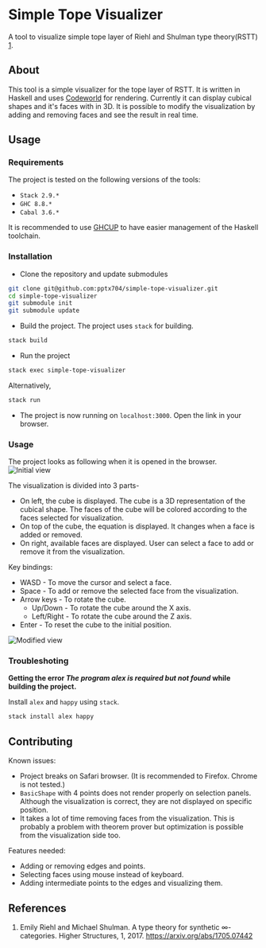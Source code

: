 # Simple Tope Visualizer
A tool to visualize simple tope layer of Riehl and Shulman type theory(RSTT) [1](#references).

## About
This tool is a simple visualizer for the tope layer of RSTT. It is written in Haskell and uses [Codeworld](https://code.world/haskell) for rendering. Currently it can display cubical shapes and it's faces with in 3D. It is possible to modify the visualization by adding and removing faces and see the result in real time.

## Usage
### Requirements
The project is tested on the following versions of the tools:
* `Stack 2.9.*`
* `GHC 8.8.*`
* `Cabal 3.6.*`

It is recommended to use [GHCUP](https://www.haskell.org/ghcup/) to have easier management of the Haskell toolchain.

### Installation
* Clone the repository and update submodules
```bash
git clone git@github.com:pptx704/simple-tope-visualizer.git
cd simple-tope-visualizer
git submodule init
git submodule update
```
* Build the project. The project uses `stack` for building.
```bash
stack build
```
* Run the project
```bash
stack exec simple-tope-visualizer
```
Alternatively,
```bash
stack run
```
* The project is now running on `localhost:3000`. Open the link in your browser.

### Usage
The project looks as following when it is opened in the browser.
![Initial view](https://i.postimg.cc/KzYgtRNM/image.png)

The visualization is divided into 3 parts-
* On left, the cube is displayed. The cube is a 3D representation of the cubical shape. The faces of the cube will be colored according to the faces selected for visualization.
* On top of the cube, the equation is displayed. It changes when a face is added or removed.
* On right, available faces are displayed. User can select a face to add or remove it from the visualization.

Key bindings:
* WASD - To move the cursor and select a face.
* Space - To add or remove the selected face from the visualization.
* Arrow keys - To rotate the cube.
    * Up/Down - To rotate the cube around the X axis.
    * Left/Right - To rotate the cube around the Z axis.
* Enter - To reset the cube to the initial position.

![Modified view](https://i.postimg.cc/g0c9pZdQ/image.png)

### Troubleshoting

**Getting the error *The program alex is required but not found* while building the project.**
    
Install `alex` and `happy` using `stack`.
```bash
stack install alex happy
```

## Contributing
Known issues:
- Project breaks on Safari browser. (It is recommended to Firefox. Chrome is not tested.)
- `BasicShape` with 4 points does not render properly on selection panels. Although the visualization is correct, they are not displayed on specific position.
- It takes a lot of time removing faces from the visualization. This is probably a problem with theorem prover but optimization is possible from the visualization side too.

Features needed:
- Adding or removing edges and points.
- Selecting faces using mouse instead of keyboard.
- Adding intermediate points to the edges and visualizing them.

## References
1. Emily Riehl and Michael Shulman. A type theory for synthetic ∞-categories. Higher Structures, 1, 2017. https://arxiv.org/abs/1705.07442
